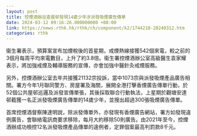 ```yaml
---
layout: post
title: 控煙酒辦巡查屋邨發現14歲少年涉派發吸煙廣告傳單
date: 2024-03-12 09:16:26.000000000 +08:00
link: https://news.rthk.hk/rthk/ch/component/k2/1744218-20240312.htm
categories: rthk
---
```


衞生署表示，預算案宣布加煙稅後的首星期，戒煙熱線接獲542個來電，較之前的3個月每周平均來電數目，上升了約3.8倍。衞生署控煙酒辦公室高級醫生袁家耀表示，將加強戒煙及輔導服務的宣傳，亦會加強中醫針灸戒煙服務。

另外，控煙酒辦公室去年共接獲21132宗投訴，當中1073宗與派發吸煙產品廣告相關。署方今年1月聯同警方、房屋署及海關，展開全港打擊香煙廣告傳單行動，於52個公共屋邨巡邏及派發宣傳單張，其後採取聯合行動執法，上星期於觀塘安達邨截獲一名正派發吸煙廣告傳單的14歲少年，並搜出超過300張吸煙廣告傳單。

首席控煙酒督察陳達明說，除派發傳單外，亦發現有香煙廣告網站，署方如發現違例廣告，會聯絡電訊商要求移除，每月大約移除50則廣告。由2021年至今，控煙酒辦成功檢控12名派發吸煙產品傳單的違例者，定罪個案最高判罰款8千元。
